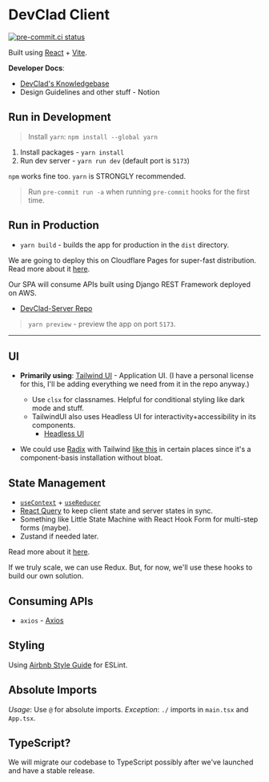 # DevClad Client

[![pre-commit.ci status](https://results.pre-commit.ci/badge/github/DevClad-Inc/devclad-client/main.svg?badge_token=ptwMSAxYRcKAB0XY41u0DA)](https://results.pre-commit.ci/latest/github/DevClad-Inc/devclad-client/main?badge_token=ptwMSAxYRcKAB0XY41u0DA)

Built using [React](https://reactjs.org/) + [Vite](https://vitejs.dev).

**Developer Docs**:

- [DevClad's Knowledgebase](https://stackoverflow.com/c/devclad/questions)
- Design Guidelines and other stuff - Notion

## Run in Development

> Install `yarn`: `npm install --global yarn`

1. Install packages - `yarn install`
2. Run dev server - `yarn run dev` (default port is `5173`)

`npm` works fine too. `yarn` is STRONGLY recommended.

> Run `pre-commit run -a` when running `pre-commit` hooks for the first time.

## Run in Production

- `yarn build` - builds the app for production in the `dist` directory.

We are going to deploy this on Cloudflare Pages for super-fast distribution.
Read more about it [here](https://blog.cloudflare.com/cloudflare-pages-is-lightning-fast/).

Our SPA will consume APIs built using Django REST Framework deployed on AWS.

- [DevClad-Server Repo](https://github.com/DevClad-Inc/devclad-server)

> `yarn preview` - preview the app on port `5173`.

---

## UI

- **Primarily using**: [Tailwind UI](https://tailwindui.com/) - Application UI. (I have a personal license for this, I'll be adding everything we need from it in the repo anyway.)

  - Use `clsx` for classnames. Helpful for conditional styling like dark mode and stuff.
  - TailwindUI also uses Headless UI for interactivity+accessibility in its components.
    - [Headless UI](https://headlessui.dev)

- We could use [Radix](https://radix-ui.dev) with Tailwind [like this](https://tailwindcss-radix.vercel.app/) in certain places since it's a component-basis installation without bloat.

## State Management

- [`useContext`](https://reactjs.org/docs/hooks-reference.html#usecontext) + [`useReducer`](https://reactjs.org/docs/hooks-reference.html#usereducer)
- [React Query](https://react-query.tanstack.com/) to keep client state and server states in sync.
- Something like Little State Machine with React Hook Form for multi-step forms (maybe).
- Zustand if needed later.

Read more about it [here](https://beta.reactjs.org/learn/scaling-up-with-reducer-and-context).

If we truly scale, we can use Redux.
But, for now, we'll use these hooks to build our own solution.

## Consuming APIs

- `axios` - [Axios](https://axios-http.com/docs/intro)

## Styling

Using [Airbnb Style Guide](https://github.com/airbnb/javascript) for ESLint.

## Absolute Imports

_Usage_: Use `@` for absolute imports.
_Exception_: `./` imports in `main.tsx` and `App.tsx`.

## TypeScript?

We will migrate our codebase to TypeScript possibly after we've launched and have a stable release.
